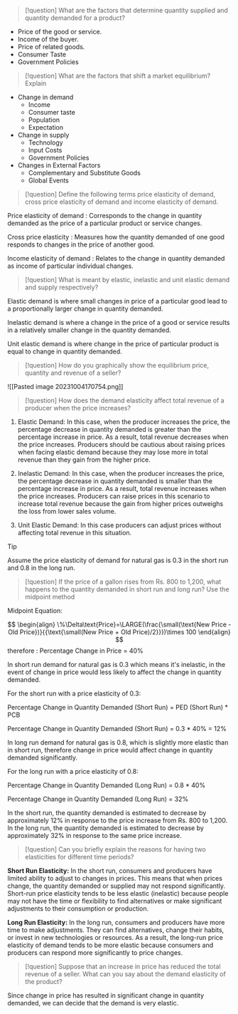 > [!question]
> What are the factors that determine quantity supplied and quantity demanded for a product?

- Price of the good or service.
- Income of the buyer.
- Price of related goods.
- Consumer Taste
- Government Policies

> [!question]
> What are the factors that shift a market equilibrium? Explain

- Change in demand
	- Income
	- Consumer taste
	- Population
	- Expectation
- Change in supply
	- Technology
	- Input Costs
	- Government Policies
- Changes in External Factors
	- Complementary and Substitute Goods
	- Global Events

> [!question]
> Define the following terms  price elasticity of demand, cross price elasticity of demand and income elasticity of demand.

Price elasticity of demand : Corresponds to the change in quantity demanded as the price of a particular product or service changes.

Cross price elasticity : Measures how the quantity demanded of one good responds to changes in the price of another good.

Income elasticity of demand : Relates to the change in quantity demanded as income of particular individual changes.

> [!question]
> What is meant by elastic, inelastic and unit elastic demand and supply respectively?

Elastic demand is where small changes in price of a particular good lead to a proportionally larger change in quantity demanded.

Inelastic demand is where a change in the price of a good or service results in a relatively smaller change in the quantity demanded.

Unit elastic demand is where change in the price of particular product is equal to change in quantity demanded.

> [!question]
> How do you graphically show the equilibrium price, quantity and revenue of a seller?

![[Pasted image 20231004170754.png]]
> [!question]
> How does the demand elasticity affect total revenue of a producer when the price increases?

1. Elastic Demand: In this case, when the producer increases the price, the percentage decrease in quantity demanded is greater than the percentage increase in price. As a result, total revenue decreases when the price increases. Producers should be cautious about raising prices when facing elastic demand because they may lose more in total revenue than they gain from the higher price.
    
2. Inelastic Demand: In this case, when the producer increases the price, the percentage decrease in quantity demanded is smaller than the percentage increase in price. As a result, total revenue increases when the price increases. Producers can raise prices in this scenario to increase total revenue because the gain from higher prices outweighs the loss from lower sales volume.
    
3. Unit Elastic Demand: In this case producers can adjust prices without affecting total revenue in this situation.

> [!tip]
> Assume the price elasticity of demand for natural gas is 0.3 in the short run and 0.8 in the long run.

> [!question]
> If the price of a gallon rises from Rs. 800 to 1,200, what happens to the quantity demanded in short run and long run? Use the midpoint method

Midpoint Equation: 

$$
\begin{align}
\%\Delta\text{Price}=\LARGE(\frac{\small(\text{New Price - Old Price})}{{\text{\small(New  Price + Old Price)/2}}})\times 100
\end{align}
$$
therefore : 
Percentage Change in Price = 40%

In short run demand for natural gas is 0.3 which means it's inelastic,
in the event of change in price would less likely to affect the change in quantity demanded. 

For the short run with a price elasticity of 0.3:

Percentage Change in Quantity Demanded (Short Run) = PED (Short Run) * PCB

Percentage Change in Quantity Demanded (Short Run) = 0.3 * 40% = 12%


In long run demand for natural gas is 0.8, which is slightly more elastic than in short run, therefore change in price would affect change in quantity demanded significantly.

For the long run with a price elasticity of 0.8: 

Percentage Change in Quantity Demanded (Long Run) = 0.8 * 40% 

Percentage Change in Quantity Demanded (Long Run) = 32%

In the short run, the quantity demanded is estimated to decrease by approximately 12% in response to the price increase from Rs. 800 to 1,200. In the long run, the quantity demanded is estimated to decrease by approximately 32% in response to the same price increase.

> [!question]
> Can you briefly explain the reasons for having two elasticities for different time periods?

**Short Run Elasticity:** In the short run, consumers and producers have limited ability to adjust to changes in prices. This means that when prices change, the quantity demanded or supplied may not respond significantly. Short-run price elasticity tends to be less elastic (inelastic) because people may not have the time or flexibility to find alternatives or make significant adjustments to their consumption or production.

**Long Run Elasticity:** In the long run, consumers and producers have more time to make adjustments. They can find alternatives, change their habits, or invest in new technologies or resources. As a result, the long-run price elasticity of demand tends to be more elastic because consumers and producers can respond more significantly to price changes.

> [!question]
> Suppose that an increase in price has reduced the total revenue of a seller. What can you say about the demand elasticity of the product?

Since change in price has resulted in significant change in quantity demanded, we can decide that the demand is very elastic.


